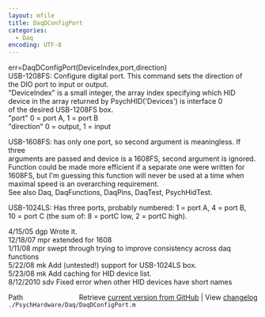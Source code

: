 ```yaml
---
layout: mfile
title: DaqDConfigPort
categories:
  - Daq
encoding: UTF-8
---
```


err=DaqDConfigPort(DeviceIndex,port,direction)  
USB-1208FS: Configure digital port. This command sets the direction of  
the DIO port to input or output.  
"DeviceIndex" is a small integer, the array index specifying which HID  
      device in the array returned by PsychHID('Devices') is interface 0  
      of the desired USB-1208FS box.  
"port" 0 = port A, 1 = port B  
"direction" 0 = output, 1 = input  

USB-1608FS: has only one port, so second argument is meaningless.  If three  
arguments are passed and device is a 1608FS, second argument is ignored.  
Function could be made more efficient if a separate one were written for  
1608FS, but I'm guessing this function will never be used at a time when  
maximal speed is an overarching requirement.  
See also Daq, DaqFunctions, DaqPins, DaqTest, PsychHidTest.  

USB-1024LS: Has three ports, probably numbered: 1 = port A, 4 = port B,  
10 = port C (the sum of: 8 = portC low, 2 = portC high).  

4/15/05   dgp Wrote it.  
12/18/07  mpr extended for 1608  
1/11/08   mpr swept through trying to improve consistency across daq  
                functions  
5/22/08   mk  Add (untested!) support for USB-1024LS box.  
5/23/08   mk  Add caching for HID device list.  
8/12/2010 sdv Fixed error when other HID devices have short names  


<div class="code_header" style="text-align:right;">
  <span style="float:left;">Path&nbsp;&nbsp;</span> <span class="counter">Retrieve <a href=
  "https://raw.github.com/Psychtoolbox-3/Psychtoolbox-3/beta/./PsychHardware/Daq/DaqDConfigPort.m">current version from GitHub</a> | View <a href=
  "https://github.com/Psychtoolbox-3/Psychtoolbox-3/commits/beta/./PsychHardware/Daq/DaqDConfigPort.m">changelog</a></span>
</div>
<div class="code">
  <code>./PsychHardware/Daq/DaqDConfigPort.m</code>
</div>
